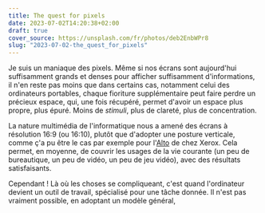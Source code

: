 ```yaml
---
title: The quest for pixels
date: 2023-07-02T14:20:38+02:00
draft: true
cover_source: https://unsplash.com/fr/photos/deb2EnbWPr8
slug: "2023-07-02-the_quest_for_pixels"
---
```


Je suis un maniaque des pixels. Même si nos écrans sont aujourd'hui suffisamment grands et denses pour afficher suffisamment d'informations,
il n'en reste pas moins que dans certains cas, notamment celui des ordinateurs portables, chaque fioriture supplémentaire peut faire perdre un
précieux espace, qui, une fois récupéré, permet d'avoir un espace plus propre, plus épuré. Moins de _stimuli_, plus de clareté, plus de concentration.

La nature multimédia de l'informatique nous a amené des écrans à résolution 16:9 (ou 16:10), plutôt que d'adopter une posture verticale, comme ç'a pu
être le cas par exemple pour l'[Alto](https://fr.wikipedia.org/wiki/Xerox_Alto) de chez Xerox. Cela permet, en moyenne, de couvrir les usages de la vie
courante (un peu de bureautique, un peu de vidéo, un peu de jeu vidéo), avec des résultats satisfaisants.

Cependant ! Là où les choses se compliqueant, c'est quand l'ordinateur devient un outil de travail, spécialisé pour une tâche donnée. Il n'est pas vraiment
possible, en adoptant un modèle général, 
